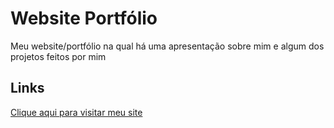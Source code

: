 # Website Portfólio

Meu website/portfólio na qual há uma apresentação sobre mim e algum dos projetos feitos por mim

## Links

[Clique aqui para visitar meu site](https://matheusrbmdev.github.io/website-portfolio/)
